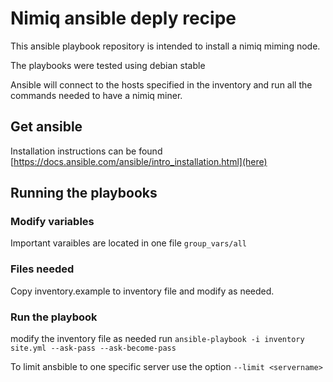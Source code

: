 # Nimiq ansible deply recipe

This ansible playbook repository is intended to install a nimiq miming node.

The playbooks were tested using debian stable

Ansible will connect to the hosts specified in the inventory and run all the commands needed to have a nimiq miner.

## Get ansible
Installation instructions can be found [https://docs.ansible.com/ansible/intro_installation.html](here)

## Running the playbooks

### Modify variables
Important varaibles are located in one file `group_vars/all`

### Files needed
Copy inventory.example to inventory file and modify as needed.

### Run the playbook
modify the inventory file as needed
run 
`ansible-playbook -i inventory site.yml --ask-pass --ask-become-pass`

To limit ansbible to one specific server use the option `--limit <servername>`
